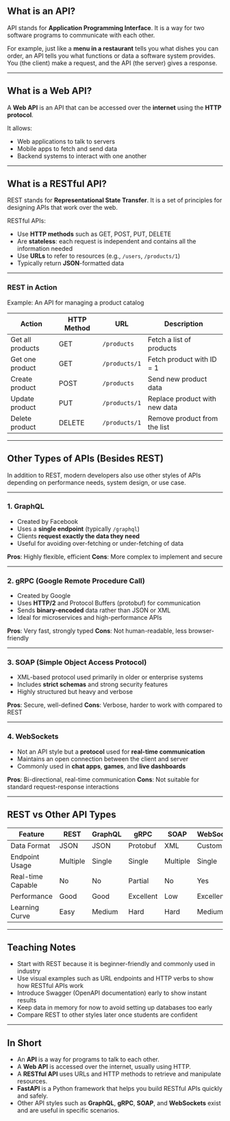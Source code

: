 ## What is an API?

API stands for **Application Programming Interface**.
It is a way for two software programs to communicate with each other.

For example, just like a **menu in a restaurant** tells you what dishes you can order, an API tells you what functions or data a software system provides.
You (the client) make a request, and the API (the server) gives a response.

---

## What is a Web API?

A **Web API** is an API that can be accessed over the **internet** using the **HTTP protocol**.

It allows:

* Web applications to talk to servers
* Mobile apps to fetch and send data
* Backend systems to interact with one another

---

## What is a RESTful API?

REST stands for **Representational State Transfer**. It is a set of principles for designing APIs that work over the web.

RESTful APIs:

* Use **HTTP methods** such as GET, POST, PUT, DELETE
* Are **stateless**: each request is independent and contains all the information needed
* Use **URLs** to refer to resources (e.g., `/users`, `/products/1`)
* Typically return **JSON**-formatted data

---

### REST in Action

Example: An API for managing a product catalog

| Action           | HTTP Method | URL           | Description                   |
| ---------------- | ----------- | ------------- | ----------------------------- |
| Get all products | GET         | `/products`   | Fetch a list of products      |
| Get one product  | GET         | `/products/1` | Fetch product with ID = 1     |
| Create product   | POST        | `/products`   | Send new product data         |
| Update product   | PUT         | `/products/1` | Replace product with new data |
| Delete product   | DELETE      | `/products/1` | Remove product from the list  |

---

## Other Types of APIs (Besides REST)

In addition to REST, modern developers also use other styles of APIs depending on performance needs, system design, or use case.

---

### 1. GraphQL

* Created by Facebook
* Uses a **single endpoint** (typically `/graphql`)
* Clients **request exactly the data they need**
* Useful for avoiding over-fetching or under-fetching of data

**Pros**: Highly flexible, efficient
**Cons**: More complex to implement and secure

---

### 2. gRPC (Google Remote Procedure Call)

* Created by Google
* Uses **HTTP/2** and Protocol Buffers (protobuf) for communication
* Sends **binary-encoded** data rather than JSON or XML
* Ideal for microservices and high-performance APIs

**Pros**: Very fast, strongly typed
**Cons**: Not human-readable, less browser-friendly

---

### 3. SOAP (Simple Object Access Protocol)

* XML-based protocol used primarily in older or enterprise systems
* Includes **strict schemas** and strong security features
* Highly structured but heavy and verbose

**Pros**: Secure, well-defined
**Cons**: Verbose, harder to work with compared to REST

---

### 4. WebSockets

* Not an API style but a **protocol** used for **real-time communication**
* Maintains an open connection between the client and server
* Commonly used in **chat apps**, **games**, and **live dashboards**

**Pros**: Bi-directional, real-time communication
**Cons**: Not suitable for standard request-response interactions

---

## REST vs Other API Types

| Feature           | REST     | GraphQL | gRPC      | SOAP     | WebSockets |
| ----------------- | -------- | ------- | --------- | -------- | ---------- |
| Data Format       | JSON     | JSON    | Protobuf  | XML      | Custom     |
| Endpoint Usage    | Multiple | Single  | Single    | Multiple | Single     |
| Real-time Capable | No       | No      | Partial   | No       | Yes        |
| Performance       | Good     | Good    | Excellent | Low      | Excellent  |
| Learning Curve    | Easy     | Medium  | Hard      | Hard     | Medium     |

---

## Teaching Notes

* Start with REST because it is beginner-friendly and commonly used in industry
* Use visual examples such as URL endpoints and HTTP verbs to show how RESTful APIs work
* Introduce Swagger (OpenAPI documentation) early to show instant results
* Keep data in memory for now to avoid setting up databases too early
* Compare REST to other styles later once students are confident

---

## In Short

* An **API** is a way for programs to talk to each other.
* A **Web API** is accessed over the internet, usually using HTTP.
* A **RESTful API** uses URLs and HTTP methods to retrieve and manipulate resources.
* **FastAPI** is a Python framework that helps you build RESTful APIs quickly and safely.
* Other API styles such as **GraphQL**, **gRPC**, **SOAP**, and **WebSockets** exist and are useful in specific scenarios.
